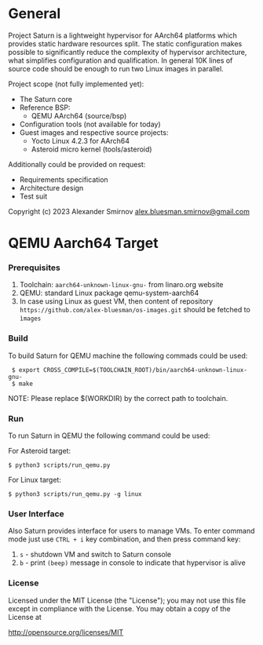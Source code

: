 # General

Project Saturn is a lightweight hypervisor for AArch64 platforms which provides
static hardware resources split. The static configuration makes possible to
significantly reduce the complexity of hypervisor architecture, what simplifies
configuration and qualification. In general 10K lines of source code should be
enough to run two Linux images in parallel.

Project scope (not fully implemented yet):

 - The Saturn core
 - Reference BSP:
   * QEMU AArch64 (source/bsp)
 - Configuration tools (not available for today)
 - Guest images and respective source projects:
   * Yocto Linux 4.2.3 for AArch64
   * Asteroid micro kernel (tools/asteroid)

Additionally could be provided on request:
 - Requirements specification
 - Architecture design
 - Test suit

Copyright (c) 2023
Alexander Smirnov <alex.bluesman.smirnov@gmail.com>

# QEMU Aarch64 Target

### Prerequisites

1. Toolchain: `aarch64-unknown-linux-gnu-` from linaro.org website
2. QEMU: standard Linux package qemu-system-aarch64
3. In case using Linux as guest VM, then content of repository `https://github.com/alex-bluesman/os-images.git` should be fetched to `ìmages`

### Build

To build Saturn for QEMU machine the following commads could be used:

```
 $ export CROSS_COMPILE=$(TOOLCHAIN_ROOT)/bin/aarch64-unknown-linux-gnu-
 $ make
```

NOTE: Please replace $(WORKDIR) by the correct path to toolchain.

### Run

To run Saturn in QEMU the following command could be used:

For Asteroid target:
```
$ python3 scripts/run_qemu.py
```

For Linux target:
```
$ python3 scripts/run_qemu.py -g linux
```

### User Interface

Also Saturn provides interface for users to manage VMs. To enter command mode just use `CTRL + i` key combination, and then press command key:

1. `s` - shutdown VM and switch to Saturn console
2. `b` - print `(beep)` message in console to indicate that hypervisor is alive

### License

Licensed under the MIT License (the "License"); you may not use this file except
in compliance with the License. You may obtain a copy of the License at

  http://opensource.org/licenses/MIT
